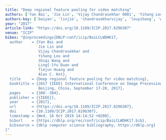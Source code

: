 ```yaml
---
title: "Deep regional feature pooling for video matching"
authors: ['Yan Bai', 'Jie Lin', 'Vijay Chandrasekhar 0001', 'Yihang Lou', 'Shiqi Wang', 'Ling-Yu Duan', 'Tiejun Huang', 'Alex C. Kot']
authors-key: ['baiyan', 'linjie', 'chandrasekharvijay', 'louyihang', 'wangshiqi', 'duanlingyu', 'huangtiejun', 'c.alex']
year: "2017"
article-link: "https://doi.org/10.1109/ICIP.2017.8296307"
venue: "ICIP"
bibex: "@inproceedings{DBLP:conf/icip/BaiLCLWDHK17,
  author    = {Yan Bai and
               Jie Lin and
               Vijay Chandrasekhar and
               Yihang Lou and
               Shiqi Wang and
               Ling{-}Yu Duan and
               Tiejun Huang and
               Alex C. Kot},
  title     = {Deep regional feature pooling for video matching},
  booktitle = {2017 {IEEE} International Conference on Image Processing, {ICIP} 2017,
               Beijing, China, September 17-20, 2017},
  pages     = {380--384},
  publisher = {{IEEE}},
  year      = {2017},
  url       = {https://doi.org/10.1109/ICIP.2017.8296307},
  doi       = {10.1109/ICIP.2017.8296307},
  timestamp = {Wed, 16 Oct 2019 14:14:52 +0200},
  biburl    = {https://dblp.org/rec/conf/icip/BaiLCLWDHK17.bib},
  bibsource = {dblp computer science bibliography, https://dblp.org}
}"
---
```

